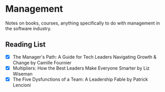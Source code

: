 # Management

Notes on books, courses, anything specifically to do with management in the software industry.

## Reading List

- [x] The Manager's Path: A Guide for Tech Leaders Navigating Growth & Change by Camille Fournier
- [x] Multipliers: How the Best Leaders Make Everyone Smarter by Liz Wiseman
- [x] The Five Dysfunctions of a Team: A Leadership Fable by Patrick Lencioni
